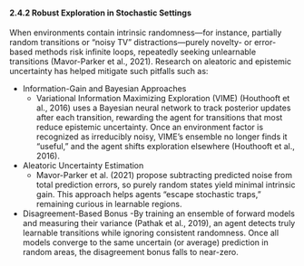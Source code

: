 #### 2.4.2 Robust Exploration in Stochastic Settings

When environments contain intrinsic randomness—for instance, partially random transitions or “noisy TV” distractions—purely novelty- or error-based methods risk infinite loops, repeatedly seeking unlearnable transitions (Mavor-Parker et al., 2021). Research on aleatoric and epistemic uncertainty has helped mitigate such pitfalls such as:
- Information-Gain and Bayesian Approaches
  - Variational Information Maximizing Exploration (VIME) (Houthooft et al., 2016) uses a Bayesian neural network to track posterior updates after each transition, rewarding the agent for transitions that most reduce epistemic uncertainty. Once an environment factor is recognized as irreducibly noisy, VIME’s ensemble no longer finds it “useful,” and the agent shifts exploration elsewhere (Houthooft et al., 2016).
- Aleatoric Uncertainty Estimation
  - Mavor-Parker et al. (2021) propose subtracting predicted noise from total prediction errors, so purely random states yield minimal intrinsic gain. This approach helps agents “escape stochastic traps,” remaining curious in learnable regions.
- Disagreement-Based Bonus
  -By training an ensemble of forward models and measuring their variance (Pathak et al., 2019), an agent detects truly learnable transitions while ignoring consistent randomness. Once all models converge to the same uncertain (or average) prediction in random areas, the disagreement bonus falls to near-zero.
